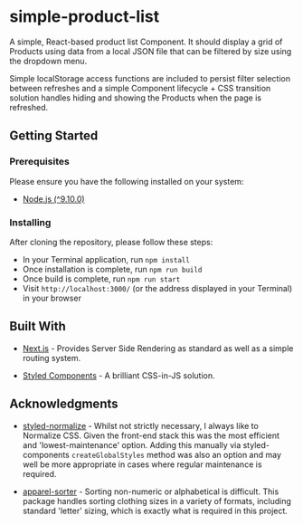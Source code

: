 # simple-product-list

A simple, React-based product list Component. It should display a grid of Products using data from a local JSON file that can be filtered by size using the dropdown menu.

Simple localStorage access functions are included to persist filter selection between refreshes and a simple Component lifecycle + CSS transition solution handles hiding and showing the Products when the page is refreshed.

## Getting Started

### Prerequisites

Please ensure you have the following installed on your system:

- [Node.js (^9.10.0)](https://nodejs.org/en/)

### Installing

After cloning the repository, please follow these steps:

- In your Terminal application, run `npm install`
- Once installation is complete, run `npm run build`
- Once build is complete, run `npm run start`
- Visit `http://localhost:3000/` (or the address displayed in your Terminal) in your browser


## Built With

- [Next.js](https://github.com/zeit/next.js/) - Provides Server Side Rendering as standard as well as a simple routing system. 

- [Styled Components](https://www.styled-components.com/) - A brilliant CSS-in-JS solution.


## Acknowledgments

- [styled-normalize](https://www.npmjs.com/package/styled-normalize) - Whilst not strictly necessary, I always like to Normalize CSS. Given the front-end stack this was the most efficient and 'lowest-maintenance' option. Adding this manually via styled-components `createGlobalStyles` method was also an option and may well be more appropriate in cases where regular maintenance is required.

- [apparel-sorter](https://www.npmjs.com/package/apparel-sorter) - Sorting non-numeric or alphabetical is difficult. This package handles sorting clothing sizes in a variety of formats, including standard 'letter' sizing, which is exactly what is required in this project.
